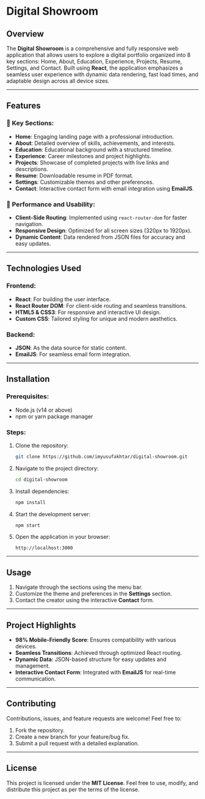 # Digital Showroom

## Overview

The **Digital Showroom** is a comprehensive and fully responsive web application that allows users to explore a digital portfolio organized into 8 key sections: Home, About, Education, Experience, Projects, Resume, Settings, and Contact. Built using **React**, the application emphasizes a seamless user experience with dynamic data rendering, fast load times, and adaptable design across all device sizes.

---

## Features

### 🔹 Key Sections:
- **Home**: Engaging landing page with a professional introduction.
- **About**: Detailed overview of skills, achievements, and interests.
- **Education**: Educational background with a structured timeline.
- **Experience**: Career milestones and project highlights.
- **Projects**: Showcase of completed projects with live links and descriptions.
- **Resume**: Downloadable resume in PDF format.
- **Settings**: Customizable themes and other preferences.
- **Contact**: Interactive contact form with email integration using **EmailJS**.

### 🔹 Performance and Usability:
- **Client-Side Routing**: Implemented using `react-router-dom` for faster navigation.
- **Responsive Design**: Optimized for all screen sizes (320px to 1920px).
- **Dynamic Content**: Data rendered from JSON files for accuracy and easy updates.

---

## Technologies Used

### Frontend:
- **React**: For building the user interface.
- **React Router DOM**: For client-side routing and seamless transitions.
- **HTML5 & CSS3**: For responsive and interactive UI design.
- **Custom CSS**: Tailored styling for unique and modern aesthetics.

### Backend:
- **JSON**: As the data source for static content.
- **EmailJS**: For seamless email form integration.

---

## Installation

### Prerequisites:
- Node.js (v14 or above)
- npm or yarn package manager

### Steps:
1. Clone the repository:
   ```bash
   git clone https://github.com/imyusufakhtar/digital-showroom.git
   ```

2. Navigate to the project directory:
   ```bash
   cd digital-showroom
   ```

3. Install dependencies:
   ```bash
   npm install
   ```

4. Start the development server:
   ```bash
   npm start
   ```

5. Open the application in your browser:
   ```
   http://localhost:3000
   ```

---

## Usage

1. Navigate through the sections using the menu bar.
2. Customize the theme and preferences in the **Settings** section.
3. Contact the creator using the interactive **Contact** form.

---

## Project Highlights

- **98% Mobile-Friendly Score**: Ensures compatibility with various devices.
- **Seamless Transitions**: Achieved through optimized React routing.
- **Dynamic Data**: JSON-based structure for easy updates and management.
- **Interactive Contact Form**: Integrated with **EmailJS** for real-time communication.

---

## Contributing

Contributions, issues, and feature requests are welcome! Feel free to:
1. Fork the repository.
2. Create a new branch for your feature/bug fix.
3. Submit a pull request with a detailed explanation.

---

## License

This project is licensed under the **MIT License**. Feel free to use, modify, and distribute this project as per the terms of the license.
